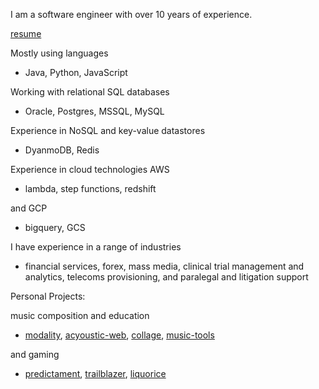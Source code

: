 I am a software engineer with over 10 years of experience.

[resume](https://kairuz.github.io/assets/evan-kairuz-resume_2023-10-02.pdf)

Mostly using languages
- Java, Python, JavaScript

Working with relational SQL databases
- Oracle, Postgres, MSSQL, MySQL

Experience in NoSQL and key-value datastores
- DyanmoDB, Redis

Experience in cloud technologies AWS
- lambda, step functions, redshift

and GCP
- bigquery, GCS

I have experience in a range of industries
- financial services, forex, mass media, clinical trial management and analytics, telecoms provisioning, and paralegal and litigation support


Personal Projects:

music composition and education
- [modality](https://kairuz.github.io/modality), [acyoustic-web](https://kairuz.github.io/acyoustic-web), [collage](https://kairuz.github.io/collage), [music-tools](https://kairuz.github.io/music-tools)

and gaming
- [predictament](https://kairuz.github.io/predictament), [trailblazer](https://kairuz.github.io/trailblazer), [liquorice](https://kairuz.github.io/liquorice)
